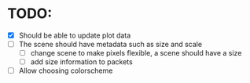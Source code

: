 # TODO:
- [x] Should be able to update plot data
- [ ] The scene should have metadata such as size and scale
    - [ ] change scene to make pixels flexible, a scene should have a size
    - [ ] add size information to packets
- [ ] Allow choosing colorscheme
